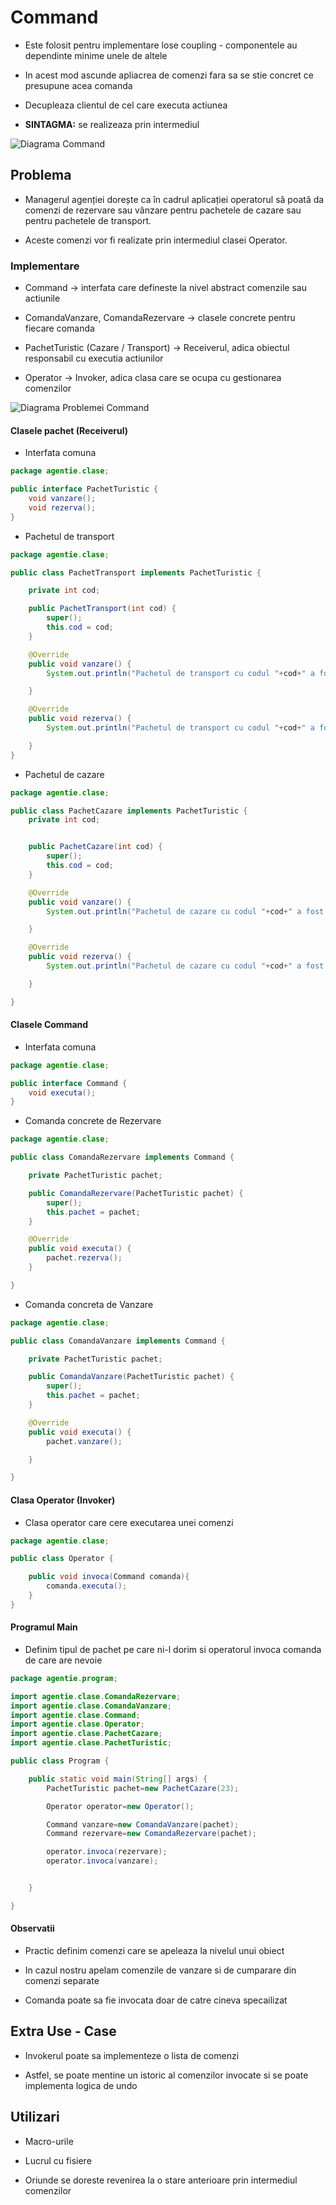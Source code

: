 # Command

- Este folosit pentru implementare lose coupling - componentele au dependinte minime unele de altele

- In acest mod ascunde apliacrea de comenzi fara sa se stie concret ce presupune acea comanda

- Decupleaza clientul de cel care executa actiunea

- **SINTAGMA:** se realizeaza prin intermediul

![Diagrama Command](../img/Diagrama%20Command.png)

## Problema

- Managerul agenției dorește ca în cadrul aplicației operatorul să poată da comenzi de rezervare sau vânzare pentru pachetele de cazare sau pentru pachetele de transport.

- Aceste comenzi vor fi realizate prin intermediul clasei Operator.

### Implementare

- Command -> interfata care defineste la nivel abstract comenzile sau actiunile

- ComandaVanzare, ComandaRezervare -> clasele concrete pentru fiecare comanda

- PachetTuristic (Cazare / Transport) -> Receiverul, adica obiectul responsabil cu executia actiunilor

- Operator -> Invoker, adica clasa care se ocupa cu gestionarea comenzilor

![Diagrama Problemei Command](../img/Diagrama%20Problemei%20Command.png)

#### Clasele pachet (Receiverul)

- Interfata comuna

```java
package agentie.clase;

public interface PachetTuristic {
	void vanzare();
	void rezerva();
}
```

- Pachetul de transport

```java
package agentie.clase;

public class PachetTransport implements PachetTuristic {

	private int cod;

	public PachetTransport(int cod) {
		super();
		this.cod = cod;
	}

	@Override
	public void vanzare() {
		System.out.println("Pachetul de transport cu codul "+cod+" a fost vandut");

	}

	@Override
	public void rezerva() {
		System.out.println("Pachetul de transport cu codul "+cod+" a fost rezervat");

	}
}
```

- Pachetul de cazare

```java
package agentie.clase;

public class PachetCazare implements PachetTuristic {
	private int cod;


	public PachetCazare(int cod) {
		super();
		this.cod = cod;
	}

	@Override
	public void vanzare() {
		System.out.println("Pachetul de cazare cu codul "+cod+" a fost vandut");

	}

	@Override
	public void rezerva() {
		System.out.println("Pachetul de cazare cu codul "+cod+" a fost rezervat");

	}

}
```

#### Clasele Command

- Interfata comuna

```java
package agentie.clase;

public interface Command {
	void executa();
}
```

- Comanda concrete de Rezervare

```java
package agentie.clase;

public class ComandaRezervare implements Command {

	private PachetTuristic pachet;

	public ComandaRezervare(PachetTuristic pachet) {
		super();
		this.pachet = pachet;
	}

	@Override
	public void executa() {
		pachet.rezerva();
	}

}
```

- Comanda concreta de Vanzare

```java
package agentie.clase;

public class ComandaVanzare implements Command {

	private PachetTuristic pachet;

	public ComandaVanzare(PachetTuristic pachet) {
		super();
		this.pachet = pachet;
	}

	@Override
	public void executa() {
		pachet.vanzare();

	}

}
```

#### Clasa Operator (Invoker)

- Clasa operator care cere executarea unei comenzi

```java
package agentie.clase;

public class Operator {

	public void invoca(Command comanda){
		comanda.executa();
	}
}
```

#### Programul Main

- Definim tipul de pachet pe care ni-l dorim si operatorul invoca comanda de care are nevoie

```java
package agentie.program;

import agentie.clase.ComandaRezervare;
import agentie.clase.ComandaVanzare;
import agentie.clase.Command;
import agentie.clase.Operator;
import agentie.clase.PachetCazare;
import agentie.clase.PachetTuristic;

public class Program {

	public static void main(String[] args) {
		PachetTuristic pachet=new PachetCazare(23);

		Operator operator=new Operator();

		Command vanzare=new ComandaVanzare(pachet);
		Command rezervare=new ComandaRezervare(pachet);

		operator.invoca(rezervare);
		operator.invoca(vanzare);


	}

}
```

#### Observatii

- Practic definim comenzi care se apeleaza la nivelul unui obiect

- In cazul nostru apelam comenzile de vanzare si de cumparare din comenzi separate

- Comanda poate sa fie invocata doar de catre cineva specailizat

## Extra Use - Case

- Invokerul poate sa implementeze o lista de comenzi

- Astfel, se poate mentine un istoric al comenzilor invocate si se poate implementa logica de undo

## Utilizari

- Macro-urile

- Lucrul cu fisiere

- Oriunde se doreste revenirea la o stare anterioare prin intermediul comenzilor

